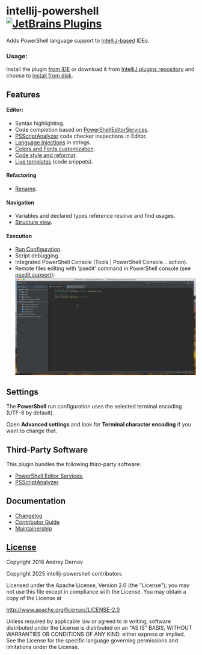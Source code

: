 # intellij-powershell [![JetBrains Plugins][badge-plugins]][plugin-repository]
Adds PowerShell language support to [IntelliJ-based](https://www.jetbrains.com/products.html?type=ide) IDEs.

### Usage:
Install the plugin [from IDE](https://www.jetbrains.com/help/idea/managing-plugins.html#repos) or download it from [IntelliJ plugins repository](https://plugins.jetbrains.com/plugin/10249-powershell) and choose to [install from disk](https://www.jetbrains.com/help/idea/managing-plugins.html#installing-plugins-from-disk).


## Features

#### Editor:
- Syntax highlighting.
- Code completion based on [PowerShellEditorServices][powershell-editor-services].
- [PSScriptAnalyzer][ps-script-analyzer] code checker inspections in Editor.
- [Language Injections](https://www.jetbrains.com/help/idea/using-language-injections.html) in strings.
- [Colors and Fonts customization](https://www.jetbrains.com/help/idea/configuring-colors-and-fonts.html).
- [Code style and reformat](https://www.jetbrains.com/help/idea/using-code-editor.html#reformat_rearrange_code).
- [Live templates](https://www.jetbrains.com/help/idea/using-live-templates.html) (code snippets).

#### Refactoring
- [Rename](https://www.jetbrains.com/help/idea/rename-refactorings.html).

#### Navigation
- Variables and declared types reference resolve and find usages.
- [Structure view](https://www.jetbrains.com/help/idea/viewing-structure-of-a-source-file.html).

#### Execution
- [Run Configuration](https://www.jetbrains.com/help/idea/run-debug-configuration.html).
- Script debugging.
- Integrated PowerShell Console (Tools | PowerShell Console... action).
- Remote files editing with 'psedit' command in PowerShell console (see [psedit support](https://bitbucket.org/adernov/powershell/issues/18/psedit-support#comment-46351640)):
  ![Remote file editing][image.remote-file-editing]

Settings
--------
The **PowerShell** run configuration uses the selected terminal encoding (UTF-8 by default).

Open **Advanced settings** and look for **Terminal character encoding** if you want to change that.

Third-Party Software
--------------------
This plugin bundles the following third-party software:

- [PowerShell Editor Services][powershell-editor-services],
- [PSScriptAnalyzer][ps-script-analyzer].

Documentation
-------------
- [Changelog][docs.changelog]
- [Contributor Guide][docs.contributing]
- [Maintainership][docs.maintainership]

[License][docs.license]
---------
Copyright 2018 Andrey Dernov

Copyright 2025 intellij-powershell contributors

Licensed under the Apache License, Version 2.0 (the "License");
you may not use this file except in compliance with the License.
You may obtain a copy of the License at

http://www.apache.org/licenses/LICENSE-2.0

Unless required by applicable law or agreed to in writing, software
distributed under the License is distributed on an "AS IS" BASIS,
WITHOUT WARRANTIES OR CONDITIONS OF ANY KIND, either express or implied.
See the License for the specific language governing permissions and
limitations under the License.

[badge-plugins]: https://img.shields.io/jetbrains/plugin/v/10249?label=powershell
[docs.changelog]: ./CHANGELOG.md
[docs.contributing]: ./CONTRIBUTING.md
[docs.license]: ./LICENSE
[docs.maintainership]: ./MAINTAINERSHIP.md
[image.remote-file-editing]: doc/remote-file-editing.gif
[plugin-repository]: https://plugins.jetbrains.com/plugin/10249-powershell
[powershell-editor-services]: https://github.com/PowerShell/PowerShellEditorServices
[ps-script-analyzer]: https://github.com/PowerShell/PSScriptAnalyzer
